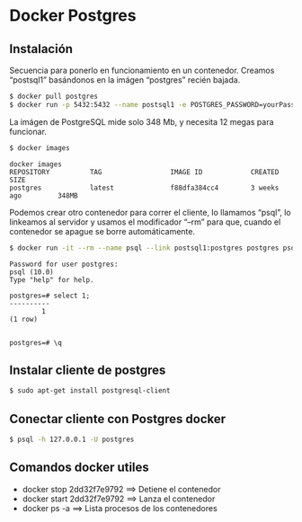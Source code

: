 # Docker Postgres

## Instalación
Secuencia para ponerlo en funcionamiento en un contenedor. Creamos “postsql1” basándonos en la imágen “postgres” recién bajada.

```bash
$ docker pull postgres
$ docker run -p 5432:5432 --name postsql1 -e POSTGRES_PASSWORD=yourPassword -d postgres
```

La imágen de PostgreSQL mide solo 348 Mb, y necesita 12 megas para funcionar.

```bash
$ docker images
```
```
docker images
REPOSITORY          TAG                 IMAGE ID            CREATED             SIZE
postgres            latest              f88dfa384cc4        3 weeks ago         348MB
```

Podemos crear otro contenedor para correr el cliente, lo llamamos “psql”, lo linkeamos al servidor y usamos el modificador “–rm” para que, cuando el contenedor se apague se borre automáticamente.
```bash
$ docker run -it --rm --name psql --link postsql1:postgres postgres psql -h postgres -U postgres
```
```
Password for user postgres:
psql (10.0)
Type "help" for help.

postgres=# select 1;
----------
        1
(1 row)


postgres=# \q
```

## Instalar cliente de postgres

```bash
$ sudo apt-get install postgresql-client
```

## Conectar cliente con Postgres docker

```bash
$ psql -h 127.0.0.1 -U postgres
```

## Comandos docker utiles
- docker stop 2dd32f7e9792  	==> Detiene el contenedor
- docker start 2dd32f7e9792		==> Lanza el contenedor
- docker ps -a					==> Lista procesos de los contenedores